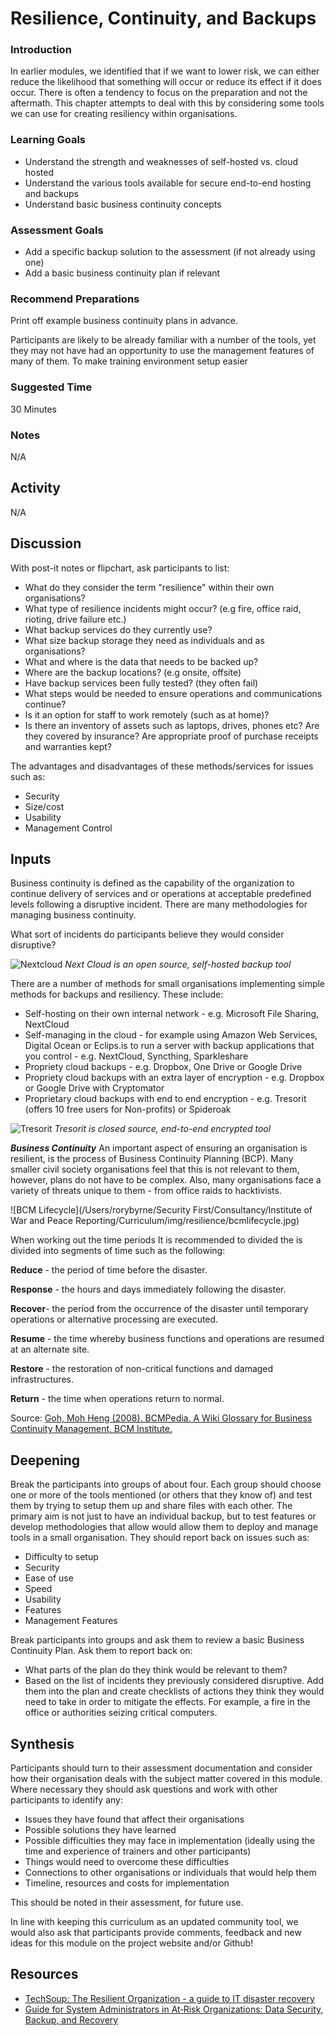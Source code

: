 # Resilience, Continuity, and Backups



### Introduction
In earlier modules, we identified that if we want to lower risk, we can either reduce the likelihood that something will occur or reduce its effect if it does occur. There is often a tendency to focus on the preparation and not the aftermath. This chapter attempts to deal with this by considering some tools we can use for creating resiliency within organisations.


### Learning Goals
* Understand the strength and weaknesses of self-hosted vs. cloud hosted
* Understand the various tools available for secure end-to-end hosting and backups 
* Understand basic business continuity concepts

### Assessment Goals
* Add a specific backup solution to the assessment (if not already using one)
* Add a basic business continuity plan if relevant

### Recommend Preparations
Print off example business continuity plans in advance.

Participants are likely to be already familiar with a number of the tools, yet they may not have had an opportunity to use the management features of many of them. To make training environment setup easier

### Suggested Time

30 Minutes

### Notes
N/A

## Activity    
N/A

## Discussion  
With post-it notes or flipchart, ask participants to list:

* What do they consider the term "resilience" within their own organisations?
* What type of resilience incidents might occur? (e.g fire, office raid, rioting, drive failure etc.)
* What backup services do they currently use?
* What size backup storage they need as individuals and as organisations?
* What and where is the data that needs to be backed up? 
* Where are the backup locations? (e.g onsite, offsite)
* Have backup services been fully tested? (they often fail)
* What steps would be needed to ensure operations and communications continue?
* Is it an option for staff to work remotely (such as at home)?
* Is there an inventory of assets such as laptops, drives, phones etc? Are they covered by insurance? Are appropriate proof of purchase receipts and warranties kept?

The advantages and disadvantages of these methods/services for issues such as:

* Security
* Size/cost
* Usability
* Management Control

## Inputs  
Business continuity is defined as the capability of the organization to continue delivery of services and or operations at acceptable predefined levels following a disruptive incident. There are many methodologies for managing business continuity.

What sort of incidents do participants believe they would consider disruptive?

![Nextcloud](img/resilience/nextcloud.png)
*Next Cloud is an open source, self-hosted backup tool*

There are a number of methods for small organisations implementing simple methods for backups and resiliency. These include:

* Self-hosting on their own internal network - e.g. Microsoft File Sharing, NextCloud
* Self-managing in the cloud - for example using Amazon Web Services, Digital Ocean or Eclips.is to run a server with backup applications that you control - e.g. NextCloud, Syncthing, Sparkleshare
* Propriety cloud backups - e.g. Dropbox, One Drive or Google Drive
* Propriety cloud backups with an extra layer of encryption - e.g. Dropbox or Google Drive with Cryptomator
* Proprietary cloud backups with end to end encryption - e.g. Tresorit (offers 10 free users for Non-profits) or Spideroak

![Tresorit](img/resilience/tresorit.png)
*Tresorit is closed source, end-to-end encrypted tool*

***Business Continuity***
An important aspect of ensuring an organisation is resilient, is the process of Business Continuity Planning (BCP). Many smaller civil society organisations feel that this is not relevant to them, however, plans do not have to be complex. Also, many organisations face a variety of threats unique to them - from office raids to hacktivists.

![BCM Lifecycle](/Users/rorybyrne/Security First/Consultancy/Institute of War and Peace Reporting/Curriculum/img/resilience/bcmlifecycle.jpg)

When working out the time periods It is recommended to divided the  is divided into segments of time such as the following:

**Reduce** - the period of time before the disaster.

**Response** - the hours and days immediately following the disaster.

**Recover**- the period from the occurrence of the disaster until temporary operations or alternative processing are executed.

**Resume** - the time whereby business functions and operations are resumed at an alternate site.

**Restore** - the restoration of non-critical functions and damaged infrastructures.

**Return** - the time when operations return to normal.

Source: [Goh, Moh Heng (2008). BCMPedia. A Wiki Glossary for Business Continuity Management, BCM Institute.](http://www.bcmpedia.org/wiki/Main_Page)

## Deepening 
  
Break the participants into groups of about four. Each group should choose one or more of the tools mentioned (or others that they know of) and test them by trying to setup them up and share files with each other. The primary aim is not just to have an individual backup, but to test features or develop methodologies that allow would allow them to deploy and manage tools in a small organisation. They should report back on issues such as:

* Difficulty to setup
* Security
* Ease of use
* Speed
* Usability
* Features
* Management Features

Break participants into groups and ask them to review a basic Business Continuity Plan. Ask them to report back on:

* What parts of the plan do they think would be relevant to them?
* Based on the list of incidents they previously considered disruptive. Add them into the plan and create checklists of actions they think they would need to take in order to mitigate the effects. For example, a fire in the office or authorities seizing critical computers.

## Synthesis   
Participants should turn to their assessment documentation and consider how their organisation deals with the subject matter covered in this module. Where necessary they should ask questions and work with other participants to identify any:
 
* Issues they have found that affect their organisations
* Possible solutions they have learned
* Possible difficulties they may face in implementation (ideally using the time and experience of trainers and other participants)
* Things would need to overcome these difficulties
* Connections to other organisations or individuals that would help them
* Timeline, resources and costs for implementation

This should be noted in their assessment, for future use. 

In line with keeping this curriculum as an updated community tool, we would also ask that participants provide comments, feedback and new ideas for this module on the project website and/or Github!


## Resources
* [TechSoup: The Resilient Organization - a guide to IT disaster recovery](http://www.techsoup.org/SiteCollectionDocuments/resilient-organization-pdf-full-document.pdf)
* [Guide for System Administrators in At‐Risk Organizations: Data Security, Backup, and Recovery](https://github.com/OpenInternet/System_Administrator_Guide_Text/blob/master/en/best_practices/data_security_backup_and_recovery/index.md)